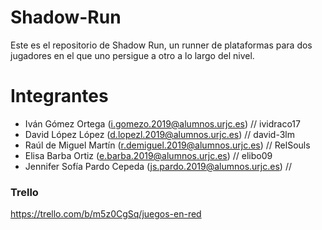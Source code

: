 # Shadow-Run
Este es el repositorio de Shadow Run, un runner de plataformas para dos jugadores en el que uno persigue a otro a lo largo del nivel.
# Integrantes
- Iván Gómez Ortega (i.gomezo.2019@alumnos.urjc.es) // ividraco17
- David López López (d.lopezl.2019@alumnos.urjc.es) //  david-3lm
- Raúl de Miguel Martín (r.demiguel.2019@alumnos.urjc.es) // RelSouls
- Elisa Barba Ortiz (e.barba.2019@alumnos.urjc.es) // elibo09
- Jennifer Sofía Pardo Cepeda (js.pardo.2019@alumnos.urjc.es) // 
### Trello
https://trello.com/b/m5z0CgSq/juegos-en-red
